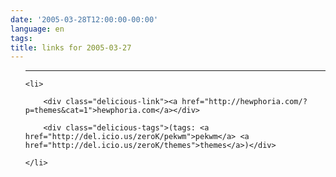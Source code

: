 ```yaml
---
date: '2005-03-28T12:00:00-00:00'
language: en
tags:
title: links for 2005-03-27
---
```



<ul class="delicious">

-------------------------------

	<li>

		<div class="delicious-link"><a href="http://hewphoria.com/?p=themes&cat=1">hewphoria.com</a></div>

		<div class="delicious-tags">(tags: <a href="http://del.icio.us/zeroK/pekwm">pekwm</a> <a href="http://del.icio.us/zeroK/themes">themes</a>)</div>

	</li>

</ul>